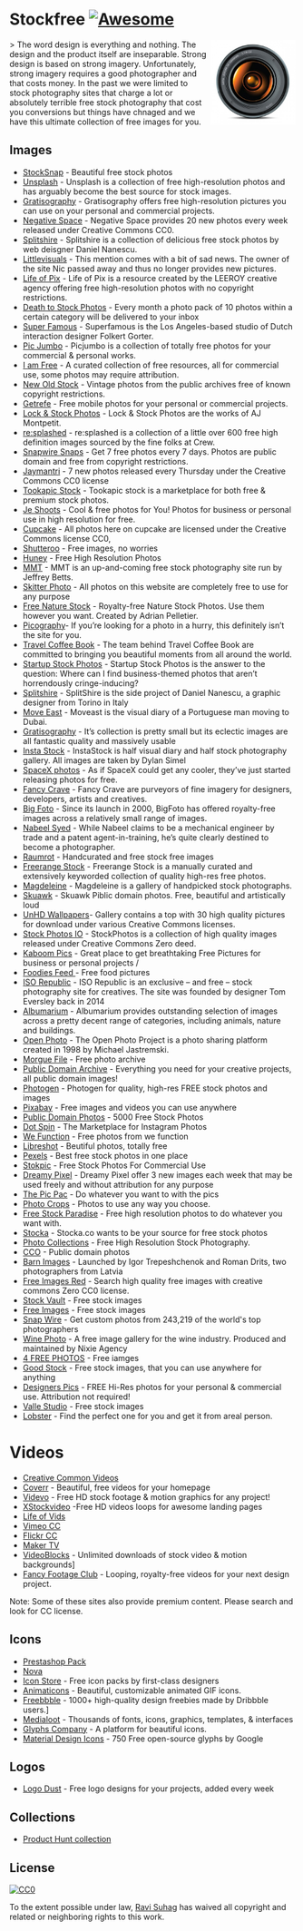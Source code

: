 # Stockfree [![Awesome](https://cdn.rawgit.com/sindresorhus/awesome/d7305f38d29fed78fa85652e3a63e154dd8e8829/media/badge.svg)](https://github.com/sindresorhus/awesome)
<img align="right" height="150" src="icon.jpg">
> The word design is everything and nothing. The design and the product itself are inseparable. Strong design is based on strong imagery. Unfortunately, strong imagery requires a good photographer and that costs money. In the past we were limited to stock photography sites that charge a lot or absolutely terrible free stock photography that cost you conversions but things have chnaged and we have this ultimate collection of free  images for you. 

## Images 
- [StockSnap](http://StockSnap.io) - Beautiful free stock photos
- [Unsplash](http://unsplash.com/) - Unsplash is a collection of free high-resolution photos and has arguably become the best source for stock images.
- [Gratisography](http://www.gratisography.com/) - Gratisography offers free high-resolution pictures you can use on your personal and commercial projects.
- [Negative Space](http://negativespace.co/) - Negative Space provides 20 new photos every week released under Creative Commons CC0. 
- [Splitshire](http://splitshire.com/) - Splitshire is a collection of delicious free stock photos by web deisgner Daniel Nanescu. 
- [Littlevisuals](http://littlevisuals.co/) - This mention comes with a bit of sad news. The owner of the site Nic passed away and thus no longer provides new pictures.
- [Life of Pix](http://www.lifeofpix.com/) - Life of Pix is a resource created by the LEEROY creative agency offering free high-resolution photos with no copyright restrictions.
- [Death to Stock Photos](http://deathtothestockphoto.com/) - Every month a photo pack of 10 photos within a certain category will be delivered to your inbox
- [Super Famous](http://superfamous.com/) - Superfamous is the Los Angeles-based studio of Dutch interaction designer Folkert Gorter.
- [Pic Jumbo](http://picjumbo.com/) - Picjumbo is a collection of totally free photos for your commercial & personal works. 
- [I am Free](http://www.imcreator.com/free) - A curated collection of free resources, all for commercial use, some photos may require attribution.
- [New Old Stock](http://nos.twnsnd.co/) - Vintage photos from the public archives free of known copyright restrictions.
- [Getrefe](http://getrefe.tumblr.com/) - Free mobile photos for your personal or commercial projects.
- [Lock & Stock Photos](http://lockandstockphotos.com/) - Lock & Stock Photos are the works of AJ Montpetit. 
- [re:splashed](http://www.resplashed.com/) - re:splashed is a collection of a little over 600 free high definition images sourced by the fine folks at Crew.
- [Snapwire Snaps](http://snapwiresnaps.tumblr.com/) - Get 7 free photos every 7 days. Photos are public domain and free from copyright restrictions.
- [Jaymantri](http://jaymantri.com/) - 7 new photos released every Thursday under the Creative Commons CC0 license
- [Tookapic Stock](https://stock.tookapic.com/?filter=free) - Tookapic stock is a marketplace for both free & premium stock photos.
- [Je Shoots](http://jeshoots.com/) - Cool & free photos for You! Photos for business or personal use in high resolution for free.
- [Cupcake](http://cupcake.nilssonlee.se/) - All photos here on cupcake are licensed under the Creative Commons license CC0,
- [Shutteroo](http://shutteroo.com/) - Free images, no worries
- [Huney](http://huney.co/) - Free High Resolution Photos
- [MMT](http://mmt.li/) - MMT is an up-and-coming free stock photography site run by Jeffrey Betts. 
- [Skitter Photo](http://www.skitterphoto.com/) - All photos on this website are completely free to use for any purpose
- [Free Nature Stock](http://freenaturestock.com/) - Royalty-free Nature Stock Photos. Use them however you want. Created by Adrian Pelletier. 
- [Picography](http://picography.co/)- If you’re looking for a photo in a hurry, this definitely isn’t the site for you.
- [Travel Coffee Book](http://travelcoffeebook.com/) - The team behind Travel Coffee Book are committed to bringing you beautiful moments from all around the world. 
- [Startup Stock Photos](http://startupstockphotos.com/) - Startup Stock Photos is the answer to the question: Where can I find business-themed photos that aren’t horrendously cringe-inducing?
- [Splitshire](http://www.splitshire.com/) - SplitShire is the side project of Daniel Nanescu, a graphic designer from Torino in Italy
- [Move East](http://moveast.me/) - Moveast is the visual diary of a Portuguese man moving to Dubai.
- [Gratisography](http://gratisography.com/) - It’s collection is pretty small but its eclectic images are all fantastic quality and massively usable
- [Insta Stock](http://instastock.co/) - InstaStock is half visual diary and half stock photography gallery. All images are taken by Dylan Simel 
- [SpaceX photos](https://www.flickr.com/photos/spacexphotos/17127808431/) - As if SpaceX could get any cooler, they’ve just started releasing photos for free.
- [Fancy Crave](http://fancycrave.com/) - Fancy Crave are purveyors of fine imagery for designers, developers, artists and creatives. 
- [Big Foto](http://www.bigfoto.com/) - Since its launch in 2000, BigFoto has offered royalty-free images across a relatively small range of images. 
- [Nabeel Syed](http://nabeelsyed.com/) - While Nabeel claims to be a mechanical engineer by trade and a patent agent-in-training, he’s quite clearly destined to become a photographer. 
- [Raumrot](http://www.raumrot.com) - Handcurated and free stock free images
- [Freerange Stock](https://freerangestock.com/) - Freerange Stock is a manually curated and extensively keyworded collection of quality high-res free photos.
- [Magdeleine](http://magdeleine.co/) - Magdeleine is a gallery of handpicked stock photographs. 
- [Skuawk](http://skuawk.com/) - Skuawk Piblic domain photos. Free, beautiful and artistically loud
- [UnHD Wallpapers](http://www.uhdwallpapers.org/p/creative-commons-images.html)- Gallery contains a top with 30 high quality pictures for download under various Creative Commons licenses.
- [Stock Photos IO](http://stockphotos.io/) - StockPhotos is a collection of high quality images released under Creative Commons Zero deed. 
- [Kaboom Pics](http://kaboompics.com/) - Great place to get breathtaking Free Pictures for business or personal projects /
- [Foodies Feed ](http://foodiesfeed.com/) - Free food pictures
- [ISO Republic](http://isorepublic.com/) - ISO Republic is an exclusive – and free – stock photography site for creatives. The site was founded by designer Tom Eversley back in 2014
- [Albumarium](http://albumarium.com/) - Albumarium provides outstanding selection of images across a pretty decent range of categories, including animals, nature and buildings.
- [Open Photo](http://openphoto.net/) - The Open Photo Project is a photo sharing platform created in 1998 by Michael Jastremski. 
- [Morgue File](http://www.morguefile.com/) - Free photo archive
- [Public Domain Archive](http://publicdomainarchive.com/) - Everything you need for your creative projects, all public domain images!
- [Photogen](http://www.photogen.com/) - Photogen for quality, high-res FREE stock photos and images
- [Pixabay](http://pixabay.com/) - Free images and videos you can use anywhere
- [Public Domain Photos](http://www.public-domain-photos.com/) - 5000 Free Stock Photos
- [Dot Spin](http://www.dotspin.com/the-commons/) - The Marketplace for Instagram Photos
- [We Function](http://wefunction.com/category/free-photos/) - Free photos from we function
- [Libreshot](http://libreshot.com/) - Beutiful photos, totally free
- [Pexels](http://www.pexels.com/) - Best free stock photos in one place
- [Stokpic](http://www.stokpic.com/) - Free Stock Photos For Commercial Use
- [Dreamy Pixel](http://dreamypixel.com/gallery-of-free-photograhs-images/) - Dreamy Pixel offer 3 new images each week that may be used freely and without attribution for any purpose 
- [The Pic Pac](http://thepicpac.com/) - Do whatever you want to with the pics
- [Photo Crops](http://www.photocrops.com/) - Photos to use any way you choose.
- [Free Stock Paradise](http://www.freestockparadise.com/) - Free high resolution photos to do whatever you want with.
- [Stocka](http://www.stocka.co/) - Stocka.co wants to be your source for free stock photos
- [Photo Collections](http://photocollections.io/) - Free High Resolution Stock Photography.
- [CCO](http://cc0.photo) - Public domain photos 
- [Barn Images](http://barnimages.com/) - Launched by Igor Trepeshchenok and Roman Drits, two photographers from Latvia
- [Free Images Red](http://creativecommons.photos/) - Search high quality free images with creative commons Zero CC0 license.
- [Stock Vault](http://stockvault.net/) - Free stock images
- [Free Images](http://freeimages.com/) -  Free stock images
- [Snap Wire](https://www.snapwi.re/) - Get custom photos from 243,219 of the world's top photographers
- [Wine Photo](http://www.winephoto.co/) - A free image gallery for the wine industry. Produced and maintained by Nixie Agency
- [4 FREE PHOTOS](http://www.4freephotos.com/) - Free iamges
- [Good Stock](http://goodstock.photos/) - Free stock images, that you can use anywhere for anything
- [Designers Pics](http://www.designerspics.com/) - FREE Hi-Res photos for your personal & commercial use. Attribution not required!
- [Valle Studio](http://vallestudio.com/) - Free stock images
- [Lobster](http://lobster.media/marketplace) - Find the perfect one for you and get it from areal person.

# Videos 
- [Creative Common Videos](https://creativecommons.org/videos/)
- [Coverr](http://www.coverr.co/) - Beautiful, free videos for your homepage
- [Videvo](http://www.videvo.net/) - Free HD stock footage & motion graphics for any project!
- [XStockvideo](http://www.xstockvideo.com/) -Free HD videos loops for awesome landing pages
- [Life of Vids](http://www.lifeofvids.com/)
- [Vimeo CC](https://vimeo.com/creativecommons)
- [Flickr CC](https://www.flickr.com/creativecommons/by-2.0/)
- [Maker TV](http://www.maker.tv/)
- [VideoBlocks](https://www.videoblocks.com) - Unlimited downloads of stock video & motion backgrounds]
- [Fancy Footage Club](http://fancyfootage.club/) - Looping, royalty-free videos for your next design project.

Note: Some of these sites also provide premium content. Please search and look for CC license. 

## Icons 
- [Prestashop Pack](http://build.prestashop.com/icon-pack)
- [Nova](http://www.webalys.com/nova/)
- [Icon Store](https://iconstore.co) - Free icon packs by first-class designers
- [Animaticons](http://animaticons.co/) - Beautiful, customizable animated GIF icons.
- [Freebbble](http://freebbble.com/) - 1000+ high-quality design freebies made by Dribbble users.]
- [Medialoot](http://medialoot.com/) - Thousands of fonts, icons, graphics, templates, & interfaces
- [Glyphs Company](https://glyphs.co) - A platform for beautiful icons.
- [Material Design Icons](https://github.com/google/material-design-icons/releases/tag/1.0.0) - 750 Free open-source glyphs by Google

## Logos 
- [Logo Dust](http://logodust.com/) - Free logo designs for your projects, added every week

## Collections 
- [Product Hunt collection](http://www.producthunt.com/@brandonjgeo/collections/stockstuff)

## License

[![CC0](https://i.creativecommons.org/p/zero/1.0/88x31.png)](https://creativecommons.org/publicdomain/zero/1.0/)

To the extent possible under law, [Ravi Suhag](http://ravisuhag.com) has waived all copyright and related or neighboring rights to this work.


